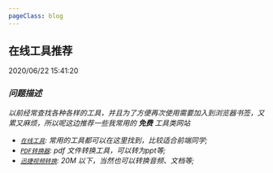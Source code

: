 ```yaml
---
pageClass: blog
---
```


## 在线工具推荐
<p class="date">2020/06/22 15:41:20 
<span id="/blog/tool/toolOnline.html" class="leancloud_visitors">
    <i class="shni shn-eye-fill" />
    <i class="leancloud-visitors-count"></i>
</span>
</p>

### 问题描述
以前经常查找各种各样的工具，并且为了方便再次使用需要加入到浏览器书签，又累又麻烦，所以呢这边推荐一些我常用的 **免费** 工具类网站
* [`在线工具`](https://tool.lu/): 常用的工具都可以在这里找到，比较适合前端同学;
* [`PDF转换器`](http://www.pdfdo.com/pdf-to-ppt.aspx): pdf 文件转换工具，可以转为ppt等;
* [`迅捷视频转换`](https://app.xunjiepdf.com/video/): 20M 以下，当然也可以转换音频、文档等;

<base-valine />
<el-backtop :visibility-height="0"></el-backtop>